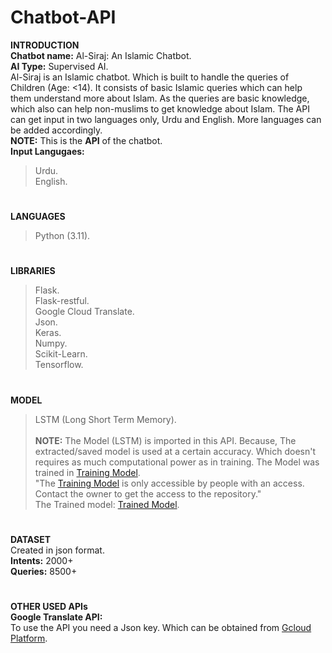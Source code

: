 # Chatbot-API
**INTRODUCTION<br>**
**Chatbot name:** Al-Siraj: An Islamic Chatbot.<br>
**AI Type:** Supervised AI.<br>
Al-Siraj is an Islamic chatbot. Which is built to handle the queries of Children (Age: <14). It consists of basic Islamic queries which can help them understand more about Islam. As the queries are basic knowledge, which also can help non-muslims to get knowledge about Islam. The API can get input in two languages only, Urdu and English. More languages can be added accordingly.<br>
**NOTE:** This is the **API** of the chatbot.<br>
**Input Langugaes:** 
> Urdu.<br>
> English.<br>
#
**LANGUAGES**
> Python (3.11).
#
**LIBRARIES**
> Flask.<br>
> Flask-restful.<br>
> Google Cloud Translate.<br>
> Json.<br>
> Keras.<br>
> Numpy.<br>
> Scikit-Learn.<br>
> Tensorflow.
#
**MODEL**
> LSTM (Long Short Term Memory).<br><br>
**NOTE:** The Model (LSTM) is imported in this API. Because, The extracted/saved model is used at a certain accuracy. Which doesn't requires as much computational power as in training. The Model was trained in [Training Model](https://github.com/PersonXXIII/Chatbot-Training-Model).  <br>"The [Training Model](https://github.com/PersonXXIII/Chatbot-Training-Model) is only accessible by people with an access. Contact the owner to get the access to the repository."<br>
The Trained model: [Trained Model](https://github.com/PersonXXIII/Chatbot-Trained-Model/).
#
**DATASET<br>**
Created in json format.<br>
**Intents:** 2000+<br>
**Queries:** 8500+<br>
#
**OTHER USED APIs**<br>
**Google Translate API:<br>**
To use the API you need a Json key. Which can be obtained from  [Gcloud Platform](https://console.cloud.google.com).
